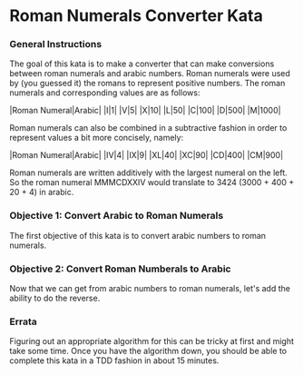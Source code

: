 # Roman Numerals Converter Kata 

### General Instructions

The goal of this kata is to make a converter that can make conversions between roman numerals and arabic numbers. Roman numerals were used by (you guessed it) the romans to represent positive numbers. The roman numerals and corresponding values are as follows:

|Roman Numeral|Arabic|
|I|1|
|V|5|
|X|10|
|L|50|
|C|100|
|D|500|
|M|1000|

Roman numerals can also be combined in a subtractive fashion in order to represent values a bit more concisely, namely:

|Roman Numeral|Arabic|
|IV|4|
|IX|9|
|XL|40|
|XC|90|
|CD|400|
|CM|900|

Roman numerals are written additively with the largest numeral on the left. So the roman numeral MMMCDXXIV would translate to 3424 (3000 + 400 + 20 + 4) in arabic.

### Objective 1: Convert Arabic to Roman Numerals

The first objective of this kata is to convert arabic numbers to roman numerals.

### Objective 2: Convert Roman Numberals to Arabic

Now that we can get from arabic numbers to roman numerals, let's add the ability to do the reverse.

### Errata

Figuring out an appropriate algorithm for this can be tricky at first and might take some time. Once you have the algorithm down, you should be able to complete this kata in a TDD fashion in about 15 minutes.

